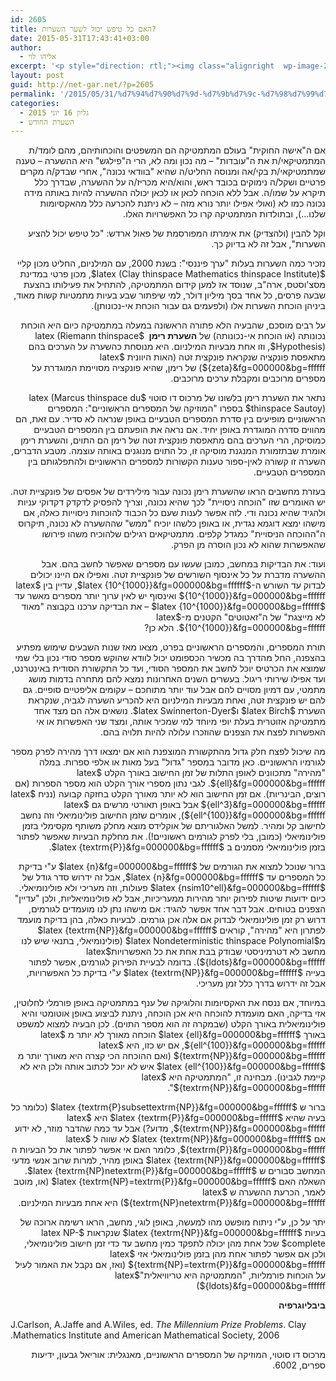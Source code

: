 ```yaml
---
id: 2605
title: האם כל טיפש יכול לשער השערות?
date: 2015-05-31T17:43:41+03:00
author:
  - אליהו לוי
excerpt: '<p style="direction: rtl;"><img class="alignright  wp-image-2716" src="http://net-gar.net/wp-content/uploads/2015/05/sbvl8haq150c3zq54zv.jpg" alt="sbvl8haq150c3zq54zv" width="87" height="88" />השערות הן הכוח המניע את המתמטיקה. פעמים רבות יש למתמטיקאי השערה שדוחפת את מחקרו - אפילו אם לא יצליח לפתור אותה, הוא יגלה תופעות שקשורות אליה.  אליהו לוי הוסיף לגיליון הזה מאמר בזכותן של ההשערות.</p>'
layout: post
guid: http://net-gar.net/?p=2605
permalink: '/2015/05/31/%d7%94%d7%90%d7%9d-%d7%9b%d7%9c-%d7%98%d7%99%d7%a4%d7%a9-%d7%99%d7%9b%d7%95%d7%9c-%d7%9c%d7%a9%d7%a2%d7%a8-%d7%94%d7%a9%d7%a2%d7%a8%d7%95%d7%aa/'
categories:
  - גליון 16 יוני 2015
  - השערת החודש
---
```

<p style="direction: rtl;">
  אם ה"אישה החוקית" בעולם המתמטיקה הם המשפטים והוכחותיהם, מהם לומד/ת המתמטיקאי/ת את ה"עובדות" &#8211; מה נכון ומה לא, הרי ה"פילגש" היא ההשערה &#8211; טענה שמתמטיקאי/ת בקי/אה ומנוסה החליט/ה שהיא "בוודאי נכונה", אחרי שבדק/ה מקרים פרטיים ושקל/ה נימוקים בכובד ראש, והוא/היא מכריז/ה על ההשערה, שבדרך כלל תיקרא על שמו/ה. אבל ללא הוכחה לכאן או לכאן יכולה ההשערה להיות באותה מידה נכונה כמו לא (ואולי אפילו יותר נורא מזה &#8211; לא ניתנת להכרעה כלל מהאקסיומות שלנו&#8230;), ובתולדות המתמטיקה קרו כל האפשרויות האלו.
</p>

<p style="direction: rtl;">
  וקל להבין (ולהצדיק) את אימרתו המפורסמת של פאול ארדש: "כל טיפש יכול להציע השערות", אבל זה לא בדיוק כך.
</p>

<p style="direction: rtl;">
  נזכיר כמה השערות בעלות "ערך פיננסי": בשנת 2000, עם המילניום, החליט מכון קליי $latex (Clay thinspace Mathematics thinspace Institute)$, מכון פרטי במדינת מסצ'וסטס, ארה"ב, שנוסד אז למען קידום המתמטיקה, להתחיל את פעילותו בהצעת שבעה פרסים, כל אחד בסך מיליון דולר, למי שיפתור שבע בעיות מתמטיות קשות מאוד, ביניהן הוכחת השערות אלו (ולפעמים גם עבור הוכחת אי-נכונותן).
</p>

<p style="direction: rtl;">
  על רבים מוסכם, שהבעיה הלא פתורה הראשונה במעלה במתמטיקה כיום היא הוכחת נכונותה (או הוכחת אי-נכונותה) של <strong>השערת רימן </strong> $latex (Riemann thinspace Hypothesis)$, וזו אחת מבעיות המילניום. היא מנוסחת כהשערה על הערכים בהם מתאפסת פונקציה שנקראת פונקצית זטה (האות היוונית $latex {zeta}&fg=000000&bg=ffffff$) של רימן, שהיא פונקציה מסויימת המוגדרת על מספרים מרוכבים ומקבלת ערכים מרוכבים.
</p>

<p style="direction: rtl;">
  נתאר את השערת רימן בלשונו של מרכוס דו סוטוי $latex (Marcus thinspace du thinspace Sautoy)$ בספרו "המוזיקה של המספרים הראשוניים": המספרים הראשוניים מופיעים בין סדרת המספרים הטבעיים באופן שנראה לא סדיר. עם זאת, הם מהווים סדרה המוגדרת באופן יחיד. אם נראה את הופעתם בין המספרים הטבעיים כמוסיקה, הרי הערכים בהם מתאפסת פונקצית זטה של רימן הם התוים, והשערת רימן אומרת שבתזמורת המנגנת מוסיקה זו, כל התוים מנוגנים באותה עוצמה. מטבע הדברים, השערה זו קשורה לאין-ספור טענות הקשורות למספרים הראשוניים ולהתפלגותם בין המספרים הטבעיים.
</p>

<p style="direction: rtl;">
  בעזרת מחשבים הראו שהשערת רימן נכונה עבור מילירדים של אפסים של פונקציית זטה. יש האומרים שזו "הוכחה ניסויית" לכך שהיא נכונה, וצריך להפסיק לדקדק דקדוקי עניות ולהגיד שהיא נכונה ודי. לזה אפשר לענות שעם כל הכבוד להוכחות ניסוייות כאלה, אם מישהו ימצא דוגמא נגדית, או באופן כלשהו יוכיח "ממש" שההשערה לא נכונה, תיקרוס ה"ההוכחה הניסויית" כמגדל קלפים. מתמטיקאים רגילים שלהוכיח משהו פירושו שהאפשרות שהוא לא נכון הוסרה מן הפרק.
</p>

<p style="direction: rtl;">
  ועוד: את הבדיקות במחשב, כמובן שעשו עם מספרים שאפשר לחשב בהם. אבל ההשערה מדברת על כל אינסוף השורשים של פונקציית זטה. ואפילו אם היינו יכולים לבדוק עד השורש ה-$latex {10^{1000}}&fg=000000&bg=ffffff$, עדיין בין $latex {10^{1000}}&fg=000000&bg=ffffff$ ואינסוף יש לאין ערוך יותר מספרים מאשר עד $latex {10^{1000}}&fg=000000&bg=ffffff$ &#8211; את הבדיקה ערכנו בקבוצה "מאוד לא מייצגת" של ה"זאטוטים" הקטנים מ-$latex {10^{1000}}&fg=000000&bg=ffffff$. הלא כן?
</p>

<p style="direction: rtl;">
  תורת המספרים, והמספרים הראשוניים בפרט, מצאו מאז שנות השבעים שימוש מפתיע בהצפנה, החל מהדרך בה מכשיר הכספומט יכול לוודא שהוקש מספר סודי נכון בלי שמי שמוצא את הכרטיס יוכל לחשב את המספר הסודי, ועד כל התקשורת הסודית באינטרנט, ועד אפילו שירותי ריגול. בעשרים השנים האחרונות נמצא להם מתחרה בדמות מושג מתמטי, עם דמיון מסויים להם אבל עוד יותר מתוחכם &#8211; עקומים אליפטיים סופיים. גם להם יש פונקצית זטה, ואחת מבעיות המילניום היא להכריע השערה לגביה, שנקראת השערת $latex Birch$ ו$latex Swinnerton-Dyer$. נושאים אלה הם מצד אחד מתמטיקה אזוטרית בעלת יופי מיוחד למי שמכיר אותה, ומצד שני האפשרות או אי האפשרות לפצח את הצפנים שהוזכרו עלולה להיות תלויה בהם.
</p>

<p style="direction: rtl;">
  מה שיכול לפצח חלק גדול מהתקשורת המוצפנת הוא אם ימצאו דרך מהירה לפרק מספר לגורמיו הראשוניים. כאן מדובר במספר "גדול" בעל מאות או אלפי ספרות. במלה "מהירה" מתכוונים לאופן התלות של זמן החישוב באורך הקלט $latex {ell}&fg=000000&bg=ffffff$. לגבי נתון מספרי אורך הקלט הוא מספר הספרות (אם רוצים, הבינריות). אם זמן החישוב הוא לא יותר מאורך הקלט בחזקה קבועה (נניח $latex {ell^3}&fg=000000&bg=ffffff$ אבל באופן תאורטי מרשים גם $latex {ell^{100}}&fg=000000&bg=ffffff$), אומרים שזמן החישוב פולינומיאלי וזה נחשב לחישוב קל ומהיר. למשל האלגוריתם של אוקלידס מוצא מחלק משותף מקסימלי בזמן פולינומיאלי (כמובן, בלי לפרק לגורמים ראשוניים!). את מחלקת הבעיות שאפשר לפתור בזמן פולינומיאלי מסמנים ב $latex {textrm{P}}&fg=000000&bg=ffffff$.
</p>

<p style="direction: rtl;">
  ברור שנוכל למצוא את הגורמים של $latex {n}&fg=000000&bg=ffffff$ ע"י בדיקת כל המספרים עד $latex {n}&fg=000000&bg=ffffff$, אבל זה ידרוש סדר גודל של $latex {nsim10^ell}&fg=000000&bg=ffffff$ פעולות, וזה מעריכי ולא פולינומיאלי. כיום ידועות שיטות לפירוק יותר מהירות ממעריכיות, אבל לא פולינומיאליות, ולכן "עדיין" הצפנים בטוחים. אבל דבר אחד אפשר להגיד: אם מישהו נתן לנו מועמדים לגורמים, דרוש רק זמן פולינומיאלי לבדוק אם אלה אכן גורמים. לבעיות כאלה, בהן בדיקת מועמד לפתרון היא "מהירה", קוראים $latex {textrm{NP}}&fg=000000&bg=ffffff$ מ$latex Nondeterministic thinspace Polynomial$ (פולינומיאלי, בתנאי שיש לנו מחשב לא דטרמיניסטי שבודק בבת אחת את כל האפשרויות$latex {ldots}&fg=000000&bg=ffffff$). בדומה לבעיית הפירוק לגורמים, אפשר לפתור בעייה $latex {textrm{NP}}&fg=000000&bg=ffffff$ ע"י בדיקת כל האפשרויות, אבל זה ידרוש בדרך כלל זמן מעריכי.
</p>

<p style="direction: rtl;">
  במיוחד, אם ננסח את האקסיומות והלוגיקה של ענף במתמטיקה באופן פורמלי לחלוטין, אזי בדיקה, האם מועמדת להוכחה היא אכן הוכחה, ניתנת לביצוע באופן אוטומטי והיא פולינומיאלית באורך הקלט (שבמקרה זה הוא מספר התוים). לכן הבעיה למצוא למשפט באורך $latex {ell}&fg=000000&bg=ffffff$ הוכחה מאורך לא יותר מ $latex {ell^{100}}&fg=000000&bg=ffffff$, אם יש כזו, היא $latex {textrm{NP}}&fg=000000&bg=ffffff$ (ואם ההוכחה הכי קצרה היא מאורך יותר מ $latex {ell^{100}}&fg=000000&bg=ffffff$ איש לא יוכל לכתוב אותה ולכן היא לא קיימת לגבינו). מבחינה זו, "המתמטיקה היא $latex {textrm{NP}}&fg=000000&bg=ffffff$".
</p>

<p style="direction: rtl;">
  ברור ש $latex {textrm{P}subsettextrm{NP}}&fg=000000&bg=ffffff$ (כלומר כל בעיה שהיא $latex {textrm{P}}&fg=000000&bg=ffffff$ היא $latex {textrm{NP}}&fg=000000&bg=ffffff$, מדוע?) אבל עד כמה שהדבר מוזר, לא ידוע אם $latex {textrm{NP}}&fg=000000&bg=ffffff$ לא שווה ל $latex {textrm{P}}&fg=000000&bg=ffffff$, כלומר האם אי אפשר לפתור את כל הבעיות ה $latex {textrm{NP}}&fg=000000&bg=ffffff$ באופן מהיר, למרות שרוב אנשי מדעי המחשב סבורים ש $latex {textrm{NP}netextrm{P}}&fg=000000&bg=ffffff$. השאלה האם $latex {textrm{NP}=textrm{P}}&fg=000000&bg=ffffff$ (או, מוטב לאמר, הכרעת ההשערה ש $latex {textrm{NP}netextrm{P}}&fg=000000&bg=ffffff$) היא אחת מבעיות המילניום.
</p>

<p style="direction: rtl;">
  יתר על כן, ע"י ניתוח מופשט מהו למעשה, באופן לוגי, מחשב, הראו רשימה ארוכה של בעיות $latex {textrm{NP}}&fg=000000&bg=ffffff$ שנקראות $latex NP-complete$ שכל אחת מהן יכולה לתפקד כמין מחשב עד כדי זמן חישוב פולינומיאלי, ולכן אם אפשר לפתור אחת מהן בזמן פולינומיאלי אזי $latex {textrm{NP}=textrm{P}}&fg=000000&bg=ffffff$ (ואז, אם נקבל את האמור לעיל על הוכחות פורמליות, "המתמטיקה היא טריוויאלית"$latex {ldots}&fg=000000&bg=ffffff$)
</p>

<p style="direction: rtl;">
  <strong>ביבליוגרפיה</strong>
</p>

<p style="direction: rtl; text-align: left;">
  J.Carlson, A.Jaffe and A.Wiles, ed. <em>The Millennium Prize Problems</em>. Clay Mathematics Institute and American Mathematical Society, 2006.
</p>

<p style="direction: rtl;">
  מרכוס דו סוטוי, המוזיקה של המספרים הראשוניים, מאנגלית: אוריאל גבעון, ידיעות ספרים, 6002.
</p>

<p style="direction: rtl;">